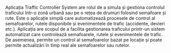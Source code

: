 Aplicația Traffic Controller System are rolul de a simula și gestiona controlul traficului într-o zonă urbană sau pe o rețea de drumuri folosind semafoare și rute. Este o aplicație simplă care automatizează procesele de control al semafoarelor, rutele disponibile și evenimentele de trafic (accidente, devieri etc.).
Aplicația are scopul de a facilita gestionarea traficului printr-un sistem automatizat care controlează semafoarele, rutele și evenimentele de trafic. De asemenea, permite un control al semafoarelor bazat pe locație și poate permite actualizări în timp real ale semafoarelor sau rutelor.

